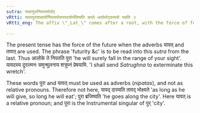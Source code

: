 ```yaml
---
sutra: यावत्पुरानिपातयोर्लट्
vRtti: यावत्पुराशब्दयोर्निपातयोरुपपदयोर्भविष्यति काले धातोर्लट्प्रत्ययो भवति ॥
vRtti_eng: The affix \"_Lat_\" comes after a root, with the force of futurity, when it has in construction with it the particles \"_yavat_\" and \"_pura_\".

---
```

The present tense has the force of the future when the adverbs यावत् and तावत् are used. The phrase 'futurity &c' is to be read into this _sutra_ from the last. Thus आलोके ते निपतति पुरा 'he will surely fall in the range of your sight'. यावदस्य दुरात्मनः समुन्मूलनाय शत्रुघ्नं प्रेषयामि. 'I shall send _Satrughna_ to exterminate this wretch'.

These words पुरा and यावत् must be used as adverbs (_nipatas_), and not as relative pronouns. Therefore not here, यावद् दास्यति तावद् भोक्ष्यते 'as long as he will give, so long he will eat'; पुरा ब्रजिष्यति 'he goes along the city'. Here यावत् is a relative pronoun; and पुरा is the Instrumental singular of पुर् 'city'.